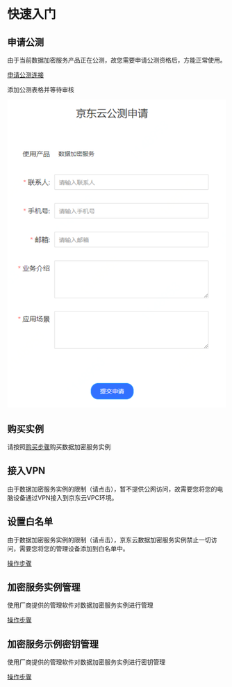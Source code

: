 # 快速入门

## 申请公测

由于当前数据加密服务产品正在公测，故您需要申请公测资格后，方能正常使用。

[申请公测连接](https://www.jdcloud.com/cn/public/testApply/cloudhsm)

添加公测表格并等待审核

![申请公测表格](/image/CloudHSM/GettingStart/申请公测表格.png)

## 购买实例

请按照[购买步骤](../Pricing/Purchase-Process.md)购买数据加密服务实例

## 接入VPN

由于数据加密服务实例的限制（请点击），暂不提供公网访问，故需要您将您的电脑设备通过VPN接入到京东云VPC环境。

## 设置白名单

由于数据加密服务实例的限制（请点击），京东云数据加密服务实例禁止一切访问，需要您将您的管理设备添加到白名单中。

[操作步骤](../Operation-Guide/White-List.md)

## 加密服务实例管理

使用厂商提供的管理软件对数据加密服务实例进行管理

[操作步骤](../Operation-Guide/Tass-Instance.md)

## 加密服务示例密钥管理

使用厂商提供的管理软件对数据加密服务实例进行密钥管理

[操作步骤](../Operation-Guide/Tass-Keys.md)
